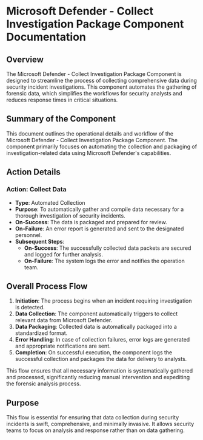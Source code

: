 # Microsoft Defender - Collect Investigation Package Component Documentation

## Overview
The Microsoft Defender - Collect Investigation Package Component is designed to streamline the process of collecting comprehensive data during security incident investigations. This component automates the gathering of forensic data, which simplifies the workflows for security analysts and reduces response times in critical situations.

## Summary of the Component
This document outlines the operational details and workflow of the Microsoft Defender - Collect Investigation Package Component. The component primarily focuses on automating the collection and packaging of investigation-related data using Microsoft Defender's capabilities.

## Action Details
### Action: Collect Data
- **Type**: Automated Collection
- **Purpose**: To automatically gather and compile data necessary for a thorough investigation of security incidents.
- **On-Success**: The data is packaged and prepared for review.
- **On-Failure**: An error report is generated and sent to the designated personnel.
- **Subsequent Steps**:
  - **On-Success**: The successfully collected data packets are secured and logged for further analysis.
  - **On-Failure**: The system logs the error and notifies the operation team.

## Overall Process Flow
1. **Initiation**: The process begins when an incident requiring investigation is detected.
2. **Data Collection**: The component automatically triggers to collect relevant data from Microsoft Defender.
3. **Data Packaging**: Collected data is automatically packaged into a standardized format.
4. **Error Handling**: In case of collection failures, error logs are generated and appropriate notifications are sent.
5. **Completion**: On successful execution, the component logs the successful collection and packages the data for delivery to analysts.

This flow ensures that all necessary information is systematically gathered and processed, significantly reducing manual intervention and expediting the forensic analysis process.

## Purpose
This flow is essential for ensuring that data collection during security incidents is swift, comprehensive, and minimally invasive. It allows security teams to focus on analysis and response rather than on data gathering.

